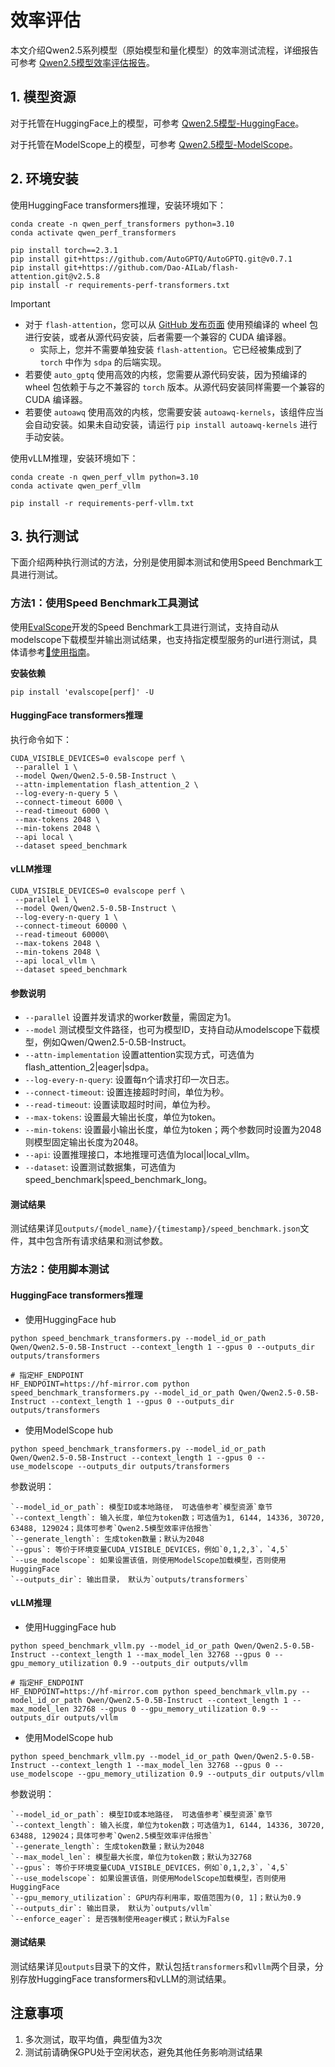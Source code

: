 # 效率评估

本文介绍Qwen2.5系列模型（原始模型和量化模型）的效率测试流程，详细报告可参考 [Qwen2.5模型效率评估报告](https://qwen.readthedocs.io/en/latest/benchmark/speed_benchmark.html)。

## 1. 模型资源

对于托管在HuggingFace上的模型，可参考 [Qwen2.5模型-HuggingFace](https://huggingface.co/collections/Qwen/qwen25-66e81a666513e518adb90d9e)。

对于托管在ModelScope上的模型，可参考 [Qwen2.5模型-ModelScope](https://modelscope.cn/collections/Qwen25-dbc4d30adb768)。


## 2. 环境安装

使用HuggingFace transformers推理，安装环境如下：

```shell
conda create -n qwen_perf_transformers python=3.10
conda activate qwen_perf_transformers

pip install torch==2.3.1
pip install git+https://github.com/AutoGPTQ/AutoGPTQ.git@v0.7.1
pip install git+https://github.com/Dao-AILab/flash-attention.git@v2.5.8
pip install -r requirements-perf-transformers.txt
```

> [!Important]
> - 对于 `flash-attention`，您可以从 [GitHub 发布页面](https://github.com/Dao-AILab/flash-attention/releases/tag/v2.5.8) 使用预编译的 wheel 包进行安装，或者从源代码安装，后者需要一个兼容的 CUDA 编译器。
>   - 实际上，您并不需要单独安装 `flash-attention`。它已经被集成到了 `torch` 中作为 `sdpa` 的后端实现。
> - 若要使 `auto_gptq` 使用高效的内核，您需要从源代码安装，因为预编译的 wheel 包依赖于与之不兼容的 `torch` 版本。从源代码安装同样需要一个兼容的 CUDA 编译器。
> - 若要使 `autoawq` 使用高效的内核，您需要安装 `autoawq-kernels`，该组件应当会自动安装。如果未自动安装，请运行 `pip install autoawq-kernels` 进行手动安装。


使用vLLM推理，安装环境如下：

```shell
conda create -n qwen_perf_vllm python=3.10
conda activate qwen_perf_vllm

pip install -r requirements-perf-vllm.txt
```


## 3. 执行测试

下面介绍两种执行测试的方法，分别是使用脚本测试和使用Speed Benchmark工具进行测试。

### 方法1：使用Speed Benchmark工具测试

使用[EvalScope](https://github.com/modelscope/evalscope)开发的Speed Benchmark工具进行测试，支持自动从modelscope下载模型并输出测试结果，也支持指定模型服务的url进行测试，具体请参考[📖使用指南](https://evalscope.readthedocs.io/zh-cn/latest/user_guides/stress_test/speed_benchmark.html)。

**安装依赖**
```shell
pip install 'evalscope[perf]' -U
```

#### HuggingFace transformers推理

执行命令如下：
```shell
CUDA_VISIBLE_DEVICES=0 evalscope perf \
 --parallel 1 \
 --model Qwen/Qwen2.5-0.5B-Instruct \
 --attn-implementation flash_attention_2 \
 --log-every-n-query 5 \
 --connect-timeout 6000 \
 --read-timeout 6000 \
 --max-tokens 2048 \
 --min-tokens 2048 \
 --api local \
 --dataset speed_benchmark 
```

#### vLLM推理

```shell
CUDA_VISIBLE_DEVICES=0 evalscope perf \
 --parallel 1 \
 --model Qwen/Qwen2.5-0.5B-Instruct \
 --log-every-n-query 1 \
 --connect-timeout 60000 \
 --read-timeout 60000\
 --max-tokens 2048 \
 --min-tokens 2048 \
 --api local_vllm \
 --dataset speed_benchmark
```

#### 参数说明
- `--parallel` 设置并发请求的worker数量，需固定为1。
- `--model` 测试模型文件路径，也可为模型ID，支持自动从modelscope下载模型，例如Qwen/Qwen2.5-0.5B-Instruct。
- `--attn-implementation` 设置attention实现方式，可选值为flash_attention_2|eager|sdpa。
- `--log-every-n-query`: 设置每n个请求打印一次日志。
- `--connect-timeout`: 设置连接超时时间，单位为秒。
- `--read-timeout`: 设置读取超时时间，单位为秒。
- `--max-tokens`: 设置最大输出长度，单位为token。
- `--min-tokens`: 设置最小输出长度，单位为token；两个参数同时设置为2048则模型固定输出长度为2048。
- `--api`: 设置推理接口，本地推理可选值为local|local_vllm。
- `--dataset`: 设置测试数据集，可选值为speed_benchmark|speed_benchmark_long。

#### 测试结果

测试结果详见`outputs/{model_name}/{timestamp}/speed_benchmark.json`文件，其中包含所有请求结果和测试参数。

### 方法2：使用脚本测试

#### HuggingFace transformers推理

- 使用HuggingFace hub

```shell
python speed_benchmark_transformers.py --model_id_or_path Qwen/Qwen2.5-0.5B-Instruct --context_length 1 --gpus 0 --outputs_dir outputs/transformers

# 指定HF_ENDPOINT
HF_ENDPOINT=https://hf-mirror.com python speed_benchmark_transformers.py --model_id_or_path Qwen/Qwen2.5-0.5B-Instruct --context_length 1 --gpus 0 --outputs_dir outputs/transformers
```

- 使用ModelScope hub

```shell
python speed_benchmark_transformers.py --model_id_or_path Qwen/Qwen2.5-0.5B-Instruct --context_length 1 --gpus 0 --use_modelscope --outputs_dir outputs/transformers
```

参数说明：

    `--model_id_or_path`: 模型ID或本地路径， 可选值参考`模型资源`章节  
    `--context_length`: 输入长度，单位为token数；可选值为1, 6144, 14336, 30720, 63488, 129024；具体可参考`Qwen2.5模型效率评估报告`  
    `--generate_length`: 生成token数量；默认为2048
    `--gpus`: 等价于环境变量CUDA_VISIBLE_DEVICES，例如`0,1,2,3`，`4,5`  
    `--use_modelscope`: 如果设置该值，则使用ModelScope加载模型，否则使用HuggingFace  
    `--outputs_dir`: 输出目录， 默认为`outputs/transformers`  


#### vLLM推理

- 使用HuggingFace hub

```shell
python speed_benchmark_vllm.py --model_id_or_path Qwen/Qwen2.5-0.5B-Instruct --context_length 1 --max_model_len 32768 --gpus 0 --gpu_memory_utilization 0.9 --outputs_dir outputs/vllm

# 指定HF_ENDPOINT
HF_ENDPOINT=https://hf-mirror.com python speed_benchmark_vllm.py --model_id_or_path Qwen/Qwen2.5-0.5B-Instruct --context_length 1 --max_model_len 32768 --gpus 0 --gpu_memory_utilization 0.9 --outputs_dir outputs/vllm
```

- 使用ModelScope hub

```shell
python speed_benchmark_vllm.py --model_id_or_path Qwen/Qwen2.5-0.5B-Instruct --context_length 1 --max_model_len 32768 --gpus 0 --use_modelscope --gpu_memory_utilization 0.9 --outputs_dir outputs/vllm
```

参数说明：

    `--model_id_or_path`: 模型ID或本地路径， 可选值参考`模型资源`章节  
    `--context_length`: 输入长度，单位为token数；可选值为1, 6144, 14336, 30720, 63488, 129024；具体可参考`Qwen2.5模型效率评估报告`  
    `--generate_length`: 生成token数量；默认为2048
    `--max_model_len`: 模型最大长度，单位为token数；默认为32768  
    `--gpus`: 等价于环境变量CUDA_VISIBLE_DEVICES，例如`0,1,2,3`，`4,5`   
    `--use_modelscope`: 如果设置该值，则使用ModelScope加载模型，否则使用HuggingFace  
    `--gpu_memory_utilization`: GPU内存利用率，取值范围为(0, 1]；默认为0.9  
    `--outputs_dir`: 输出目录， 默认为`outputs/vllm`  
    `--enforce_eager`: 是否强制使用eager模式；默认为False  

#### 测试结果

测试结果详见`outputs`目录下的文件，默认包括`transformers`和`vllm`两个目录，分别存放HuggingFace transformers和vLLM的测试结果。

## 注意事项

1. 多次测试，取平均值，典型值为3次
2. 测试前请确保GPU处于空闲状态，避免其他任务影响测试结果


